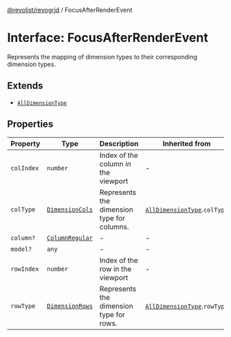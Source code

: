 [@revolist/revogrid](README.md) / FocusAfterRenderEvent

# Interface: FocusAfterRenderEvent

Represents the mapping of dimension types to their corresponding dimension types.

## Extends

- [`AllDimensionType`](Interface.AllDimensionType.md)

## Properties

| Property | Type | Description | Inherited from | Defined in |
| ------ | ------ | ------ | ------ | ------ |
| `colIndex` | `number` | Index of the column in the viewport | - | [src/types/interfaces.ts:772](https://github.com/revolist/revogrid/blob/2a9402fdf050fa45d175b041168181a63cd72777/src/types/interfaces.ts#L772) |
| `colType` | [`DimensionCols`](TypeAlias.DimensionCols.md) | Represents the dimension type for columns. | [`AllDimensionType`](Interface.AllDimensionType.md).`colType` | [src/types/interfaces.ts:737](https://github.com/revolist/revogrid/blob/2a9402fdf050fa45d175b041168181a63cd72777/src/types/interfaces.ts#L737) |
| `column?` | [`ColumnRegular`](Interface.ColumnRegular.md) | - | - | [src/types/interfaces.ts:764](https://github.com/revolist/revogrid/blob/2a9402fdf050fa45d175b041168181a63cd72777/src/types/interfaces.ts#L764) |
| `model?` | `any` | - | - | [src/types/interfaces.ts:763](https://github.com/revolist/revogrid/blob/2a9402fdf050fa45d175b041168181a63cd72777/src/types/interfaces.ts#L763) |
| `rowIndex` | `number` | Index of the row in the viewport | - | [src/types/interfaces.ts:768](https://github.com/revolist/revogrid/blob/2a9402fdf050fa45d175b041168181a63cd72777/src/types/interfaces.ts#L768) |
| `rowType` | [`DimensionRows`](TypeAlias.DimensionRows.md) | Represents the dimension type for rows. | [`AllDimensionType`](Interface.AllDimensionType.md).`rowType` | [src/types/interfaces.ts:732](https://github.com/revolist/revogrid/blob/2a9402fdf050fa45d175b041168181a63cd72777/src/types/interfaces.ts#L732) |
